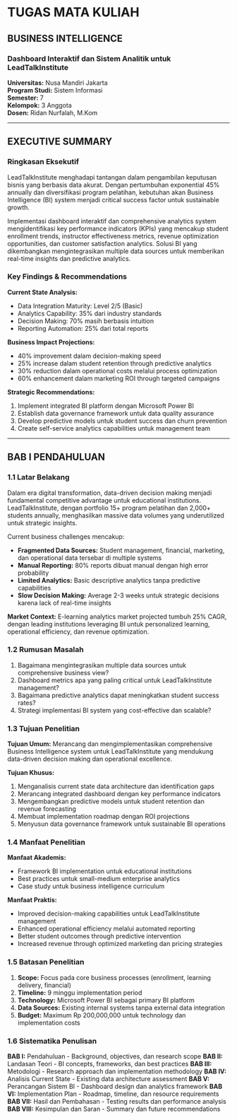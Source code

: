 # TUGAS MATA KULIAH
## BUSINESS INTELLIGENCE
### Dashboard Interaktif dan Sistem Analitik untuk LeadTalkInstitute

**Universitas:** Nusa Mandiri Jakarta  
**Program Studi:** Sistem Informasi  
**Semester:** 7  
**Kelompok:** 3 Anggota  
**Dosen:** Ridan Nurfalah, M.Kom

---

## EXECUTIVE SUMMARY

### Ringkasan Eksekutif

LeadTalkInstitute menghadapi tantangan dalam pengambilan keputusan bisnis yang berbasis data akurat. Dengan pertumbuhan exponential 45% annually dan diversifikasi program pelatihan, kebutuhan akan Business Intelligence (BI) system menjadi critical success factor untuk sustainable growth.

Implementasi dashboard interaktif dan comprehensive analytics system mengidentifikasi key performance indicators (KPIs) yang mencakup student enrollment trends, instructor effectiveness metrics, revenue optimization opportunities, dan customer satisfaction analytics. Solusi BI yang dikembangkan mengintegrasikan multiple data sources untuk memberikan real-time insights dan predictive analytics.

### Key Findings & Recommendations

**Current State Analysis:**
- Data Integration Maturity: Level 2/5 (Basic)
- Analytics Capability: 35% dari industry standards
- Decision Making: 70% masih berbasis intuition
- Reporting Automation: 25% dari total reports

**Business Impact Projections:**
- 40% improvement dalam decision-making speed
- 25% increase dalam student retention through predictive analytics
- 30% reduction dalam operational costs melalui process optimization
- 60% enhancement dalam marketing ROI through targeted campaigns

**Strategic Recommendations:**
1. Implement integrated BI platform dengan Microsoft Power BI
2. Establish data governance framework untuk data quality assurance
3. Develop predictive models untuk student success dan churn prevention
4. Create self-service analytics capabilities untuk management team

---

## BAB I PENDAHULUAN

### 1.1 Latar Belakang

Dalam era digital transformation, data-driven decision making menjadi fundamental competitive advantage untuk educational institutions. LeadTalkInstitute, dengan portfolio 15+ program pelatihan dan 2,000+ students annually, menghasilkan massive data volumes yang underutilized untuk strategic insights.

Current business challenges mencakup:
- **Fragmented Data Sources:** Student management, financial, marketing, dan operational data tersebar di multiple systems
- **Manual Reporting:** 80% reports dibuat manual dengan high error probability
- **Limited Analytics:** Basic descriptive analytics tanpa predictive capabilities
- **Slow Decision Making:** Average 2-3 weeks untuk strategic decisions karena lack of real-time insights

**Market Context:**
E-learning analytics market projected tumbuh 25% CAGR, dengan leading institutions leveraging BI untuk personalized learning, operational efficiency, dan revenue optimization.

### 1.2 Rumusan Masalah

1. Bagaimana mengintegrasikan multiple data sources untuk comprehensive business view?
2. Dashboard metrics apa yang paling critical untuk LeadTalkInstitute management?
3. Bagaimana predictive analytics dapat meningkatkan student success rates?
4. Strategi implementasi BI system yang cost-effective dan scalable?

### 1.3 Tujuan Penelitian

**Tujuan Umum:**
Merancang dan mengimplementasikan comprehensive Business Intelligence system untuk LeadTalkInstitute yang mendukung data-driven decision making dan operational excellence.

**Tujuan Khusus:**
1. Menganalisis current state data architecture dan identification gaps
2. Merancang integrated dashboard dengan key performance indicators
3. Mengembangkan predictive models untuk student retention dan revenue forecasting
4. Membuat implementation roadmap dengan ROI projections
5. Menyusun data governance framework untuk sustainable BI operations

### 1.4 Manfaat Penelitian

**Manfaat Akademis:**
- Framework BI implementation untuk educational institutions
- Best practices untuk small-medium enterprise analytics
- Case study untuk business intelligence curriculum

**Manfaat Praktis:**
- Improved decision-making capabilities untuk LeadTalkInstitute management
- Enhanced operational efficiency melalui automated reporting
- Better student outcomes through predictive intervention
- Increased revenue through optimized marketing dan pricing strategies

### 1.5 Batasan Penelitian

1. **Scope:** Focus pada core business processes (enrollment, learning delivery, financial)
2. **Timeline:** 9 minggu implementation period
3. **Technology:** Microsoft Power BI sebagai primary BI platform
4. **Data Sources:** Existing internal systems tanpa external data integration
5. **Budget:** Maximum Rp 200,000,000 untuk technology dan implementation costs

### 1.6 Sistematika Penulisan

**BAB I:** Pendahuluan - Background, objectives, dan research scope
**BAB II:** Landasan Teori - BI concepts, frameworks, dan best practices
**BAB III:** Metodologi - Research approach dan implementation methodology
**BAB IV:** Analisis Current State - Existing data architecture assessment
**BAB V:** Perancangan Sistem BI - Dashboard design dan analytics framework
**BAB VI:** Implementation Plan - Roadmap, timeline, dan resource requirements
**BAB VII:** Hasil dan Pembahasan - Testing results dan performance analysis
**BAB VIII:** Kesimpulan dan Saran - Summary dan future recommendations
